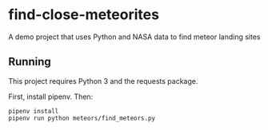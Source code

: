 # find-close-meteorites
A demo project that uses Python and NASA data to find meteor landing sites

## Running
This project requires Python 3 and the requests package.

First, install pipenv. Then:

```
pipenv install
pipenv run python meteors/find_meteors.py
```

